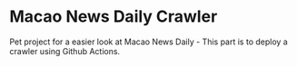 # Macao News Daily Crawler
Pet project for a easier look at Macao News Daily - This part is to deploy a crawler using Github Actions.
